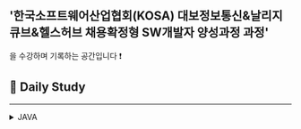 ## '한국소프트웨어산업협회(KOSA) 대보정보통신&날리지큐브&헬스허브 채용확정형 SW개발자 양성과정 과정'
을 수강하며 기록하는 공간입니다 :exclamation:

## 💙 Daily Study
---------------------
<details>
<summary>JAVA</summary>

###  DAY1
1. [DAY1](https://github.com/HiImJenna/KOSA/tree/main/22.08.19_DAY1)  

###  DAY2
1. [DAY2](https://github.com/HiImJenna/KOSA/tree/main/22.08.22_DAY2)

###  DAY3
1. [if](https://github.com/HiImJenna/KOSA/tree/main/22.08.23_DAY3#1-if%EB%AC%B8)
2. [switch / case](https://github.com/HiImJenna/KOSA/tree/main/22.08.23_DAY3#2-switchcase%EB%AC%B8)
3. [for](https://github.com/HiImJenna/KOSA/tree/main/22.08.23_DAY3#3-for%EB%AC%B8)
4. [print_format](https://github.com/HiImJenna/KOSA/tree/main/22.08.23_DAY3#4-printf_format)

###  DAY4
1. [for](https://github.com/HiImJenna/KOSA/tree/main/22.08.24_DAY4#1-for%EB%AC%B8)
2. [while](https://github.com/HiImJenna/KOSA/tree/main/22.08.24_DAY4#2-while%EB%AC%B8)
3. [do-while](https://github.com/HiImJenna/KOSA/tree/main/22.08.24_DAY4#3-do---while%EB%AC%B8)
4. [플로차트](https://github.com/HiImJenna/KOSA/tree/main/22.08.24_DAY4#4-%ED%94%8C%EB%A1%9C%EC%B0%A8%ED%8A%B8-%EA%B3%BC%EC%A0%9C)

###  DAY5
1. [class](https://github.com/HiImJenna/KOSA/tree/main/22.08.25_DAY5#1-class)
2. [method](https://github.com/HiImJenna/KOSA/tree/main/22.08.25_DAY5#2-method)
3. [getter / setter](https://github.com/HiImJenna/KOSA/tree/main/22.08.25_DAY5#3-getter--setter)
4. [메모리구조](https://github.com/HiImJenna/KOSA/tree/main/22.08.25_DAY5#4-%EB%A9%94%EB%AA%A8%EB%A6%AC-%EA%B5%AC%EC%A1%B0)
  
###  DAY6
1. [Airplane 설계](https://github.com/HiImJenna/KOSA/tree/main/22.08.26_DAY6#1-airplane-%EC%84%A4%EA%B3%84-)
2. [class 설계](https://github.com/HiImJenna/KOSA/tree/main/22.08.26_DAY6#2card-%EC%84%A4%EA%B3%84)
3. [instance 변수](https://github.com/HiImJenna/KOSA/tree/main/22.08.26_DAY6#3-instance-%EB%B3%80%EC%88%98-)
4. [static함수와 일반함수](https://github.com/HiImJenna/KOSA/tree/main/22.08.26_DAY6#4-static-%ED%95%A8%EC%88%98%EC%99%80-%EC%9D%BC%EB%B0%98-%ED%95%A8%EC%88%98-)
 

###  DAY7
1. [call by value / call by ref](https://github.com/HiImJenna/KOSA/tree/main/22.08.29_DAY7#1-call-by-value-vs-call-by-ref-)
2. [overloading](https://github.com/HiImJenna/KOSA/tree/main/22.08.29_DAY7#2-overloading-)
3. [생성자함수](https://github.com/HiImJenna/KOSA/tree/main/22.08.29_DAY7#3-%EC%83%9D%EC%84%B1%EC%9E%90%ED%95%A8%EC%88%98-constructor-)
4. [Exception](https://github.com/HiImJenna/KOSA/tree/main/22.08.29_DAY7#4-exception-)
5. [do-while](https://github.com/HiImJenna/KOSA/tree/main/22.08.29_DAY7#5-do-while-)
6. [this](https://github.com/HiImJenna/KOSA/tree/main/22.08.29_DAY7#6-this-)

###  DAY8
1. [배열 array](https://github.com/HiImJenna/KOSA/tree/main/22.08.30_DAY8#1-%EB%B0%B0%EC%97%B4-array-)
2. [개선된 for문](https://github.com/HiImJenna/KOSA/tree/main/22.08.30_DAY8#-%EA%B0%9C%EC%84%A0%EB%90%9C-for%EB%AC%B8)
3. [2차원배열](https://github.com/HiImJenna/KOSA/tree/main/22.08.30_DAY8#-2%EC%B0%A8%EC%9B%90-%EB%B0%B0%EC%97%B4)


###  DAY9
1. [Lotto 시나리오](https://github.com/HiImJenna/KOSA/tree/main/22.08.31_DAY9#1-lotto-%EC%8B%9C%EB%82%98%EB%A6%AC%EC%98%A4)
2. [Cinema 시나리오](https://github.com/HiImJenna/KOSA/tree/main/22.08.31_DAY9#2-cinema-%EC%8B%9C%EB%82%98%EB%A6%AC%EC%98%A4-)

###  DAY10
1. [상속 Inherit / 포함 Composition](https://github.com/HiImJenna/KOSA/tree/main/22.09.01_DAY10#1-%EC%83%81%EC%86%8D-inherit--%ED%8F%AC%ED%95%A8-composition-)
2. [super](https://github.com/HiImJenna/KOSA/tree/main/22.09.01_DAY10#2-super--)
3. [Override](https://github.com/HiImJenna/KOSA/tree/main/22.09.01_DAY10#3-override-)
4. [Annoation](https://github.com/HiImJenna/KOSA/tree/main/22.09.01_DAY10#4-annotation-)
5. [.toString](https://github.com/HiImJenna/KOSA/tree/main/22.09.01_DAY10#5-tostring-)
6. [Final](https://github.com/HiImJenna/KOSA/tree/main/22.09.01_DAY10#6-final-)
7. [Finnally / throw](https://github.com/HiImJenna/KOSA/tree/main/22.09.01_DAY10#7-fianlly--throw-)

### DAY11
1. [String class](https://github.com/HiImJenna/KOSA/tree/main/22.09.02_DAY11#1-string-class-)
2. [String method](https://github.com/HiImJenna/KOSA/tree/main/22.09.02_DAY11#2-string-method-)
3. [Protected 접근자](https://github.com/HiImJenna/KOSA/tree/main/22.09.02_DAY11#3-protected-%EC%A0%91%EA%B7%BC%EC%A0%9C%ED%95%9C%EC%9E%90-)

<details>